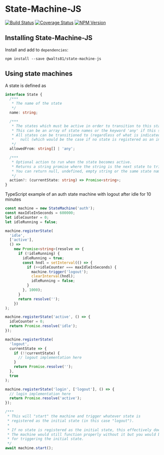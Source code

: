 # State-Machine-JS

[![Build Status](https://app.travis-ci.com/walts81/state-machine-js.svg?branch=master)](https://app.travis-ci.com/walts81/state-machine-js)
[![Coverage Status](https://coveralls.io/repos/github/walts81/state-machine-js/badge.svg?branch=master)](https://coveralls.io/github/walts81/state-machine-js?branch=master)
[![NPM Version](https://img.shields.io/npm/v/@walts81/state-machine-js.svg)](https://www.npmjs.com/package/@walts81/state-machine-js)

## Installing State-Machine-JS

Install and add to `dependencies`:

```
npm install --save @walts81/state-machine-js
```

## Using state machines

A state is defined as

```ts
interface State {
  /***
   * The name of the state
   */
  name: string;

  /***
   * The states which must be active in order to transition to this state.
   * This can be an array of state names or the keyword 'any' if this state can be transitioned from any state.
   * All states can be transitioned to (regardless of what is indicated here) if the currentState of the machine is
   *   null (which would be the case if no state is registered as an initial state for the machine)
   */
  allowedFrom: string[] | 'any';

  /***
   * Optional action to run when the state becomes active.
   * Returns a string promise where the string is the next state to trigger when the action is complete.
   * You can return null, undefined, empty string or the same state name to remain on the same state
   */
  action?: (currentState: string) => Promise<string>;
}
```

TypeScript example of an auth state machine with logout after idle for 10 minutes

```ts
const machine = new StateMachine('auth');
const maxIdleInSeconds = 600000;
let idleCounter = 0;
let idleRunning = false;

machine.registerState(
  'idle',
  ['active'],
  () =>
    new Promise<string>(resolve => {
      if (!idleRunning) {
        idleRunning = true;
        const hndl = setInterval(() => {
          if (++idleCounter === maxIdleInSeconds) {
            machine.trigger('logout');
            clearInterval(hndl);
            idleRunning = false;
          }
        }, 1000);
      }
      return resolve('');
    })
);

machine.registerState('active', () => {
  idleCounter = 0;
  return Promise.resolve('idle');
});

machine.registerState(
  'logout',
  currentState => {
    if (!!currentState) {
      // logout implementation here
    }
    return Promise.resolve('');
  },
  true
);

machine.registerState('login', ['logout'], () => {
  // login implementation here
  return Promise.resolve('active');
});

/***
 * This will "start" the machine and trigger whatever state is
 * registered as the initial state (in this case "logout").
 *
 * If no state is registered as the initial state, this effectively does nothing.
 * The machine would still function properly without it but you would be responsible
 * for triggering the initial state.
 */
await machine.start();
```

